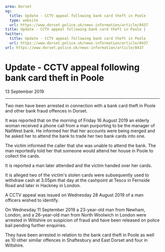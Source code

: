 ```yaml
area: Dorset
og:
  title: Update - CCTV appeal following bank card theft in Poole
  type: website
  url: https://www.dorset.police.uk/news-information/article/8437
title: Update - CCTV appeal following bank card theft in Poole |
twitter:
  title: Update - CCTV appeal following bank card theft in Poole
  url: https://www.dorset.police.uk/news-information/article/8437
url: https://www.dorset.police.uk/news-information/article/8437
```

# Update - CCTV appeal following bank card theft in Poole

13 September 2019

* * *

Two men have been arrested in connection with a bank card theft in Poole and other bank fraud offences in Dorset.

It was reported that on the morning of Friday 16 August 2019 an elderly woman received a phone call from a man purporting to be the manager of NatWest bank. He informed her that her accounts were being merged and he asked her to attend the bank to trade her two bank cards into one.

The victim informed the caller that she was unable to attend the bank. The man reportedly told her that someone would attend her house in Poole to collect the cards.

It is reported a man later attended and the victim handed over her cards.

It is alleged two of the victim's stolen cards were subsequently used to withdraw cash at 3.05pm that day at the cashpoint at Tesco in Fernside Road and later in Hackney in London.

A CCTV appeal was issued on Wednesday 28 August 2019 of a man officers wished to identify.

On Wednesday 11 September 2019 a 23-year-old man from Newham, London, and a 26-year-old man from North Woolwich in London were arrested in Wiltshire on suspicion of fraud and have been released on police bail pending further enquiries.

They have been arrested in relation to the bank card theft in Poole as well as 10 other similar offences in Shaftesbury and East Dorset and four in Wiltshire.
